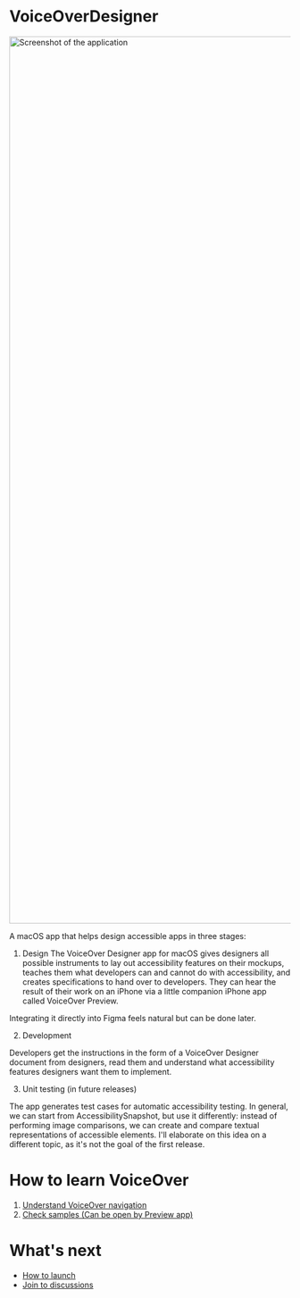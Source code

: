 # VoiceOverDesigner

<img width="1590" alt="Screenshot of the application" src="https://user-images.githubusercontent.com/3120680/182229618-32919790-51a5-4a8a-81d8-8e0f34e15b95.png">


A macOS app that helps design accessible apps in three stages:

1. Design
The VoiceOver Designer app for macOS gives designers all possible instruments to lay out accessibility features on their mockups, teaches them what developers can and cannot do with accessibility, and creates specifications to hand over to developers. They can hear the result of their work on an iPhone via a little companion iPhone app called VoiceOver Preview.

Integrating it directly into Figma feels natural but can be done later.

2. Development

Developers get the instructions in the form of a VoiceOver Designer document from designers, read them and understand what accessibility features designers want them to implement.

3. Unit testing (in future releases)

The app generates test cases for automatic accessibility testing. In general, we can start from AccessibilitySnapshot, but use it differently: instead of performing image comparisons, we can create and compare textual representations of accessible elements. I'll elaborate on this idea on a different topic, as it's not the goal of the first release.

# How to learn VoiceOver
1. [Understand VoiceOver navigation](https://www.youtube.com/watch?v=L5UXN7l15ro)
1. [Check samples (Can be open by Preview app)](https://github.com/VODGroup/VoiceOverSamples)

# What's next
- [How to launch](https://github.com/VODGroup/VoiceOverDesigner/wiki)
- [Join to discussions](https://github.com/VODGroup/VoiceOverDesigner/discussions)
